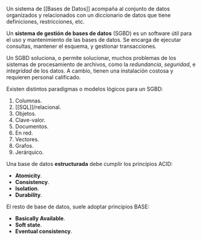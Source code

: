 Un sistema de [[Bases de Datos]] acompaña al conjunto de datos organizados y relacionados con un diccionario de datos que tiene definiciones, restricciones, etc.

Un **sistema de gestión de bases de datos** (SGBD) es un software útil para el uso y mantenimiento de las bases de datos. Se encarga de ejecutar consultas, mantener el esquema, y gestionar transacciones.

Un SGBD soluciona, o permite solucionar, muchos problemas de los sistemas de procesamiento de archivos, como la _redundancia_, _seguridad_, e _integridad_ de los datos. A cambio, tienen una instalación costosa y requieren personal calificado.

Existen distintos paradigmas o modelos lógicos para un SGBD:

1. Columnas.
2. [[SQL]]/relacional.
3. Objetos.
4. Clave-valor.
5. Documentos.
6. En red.
7. Vectores.
8. Grafos.
9. Jerárquico.

Una base de datos **estructurada** debe cumplir los principios ACID:

- **Atomicity**.
- **Consistency**.
- **Isolation**.
- **Durability**.

El resto de base de datos, suele adoptar principios BASE:

- **Basically Available**.
- **Soft state**.
- **Eventual consistency**.
